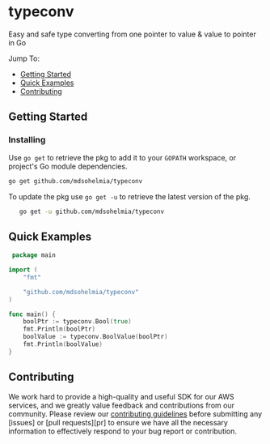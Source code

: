 # typeconv

Easy and safe type converting from one pointer to value & value to pointer in Go

Jump To:

- [Getting Started](#Getting-Started)
- [Quick Examples](#Quick-Examples)
- [Contributing](#Contributing)

## Getting Started

### Installing

Use `go get` to retrieve the pkg to add it to your `GOPATH` workspace, or
project's Go module dependencies.

```sh
go get github.com/mdsohelmia/typeconv
```

To update the pkg use `go get -u` to retrieve the latest version of the pkg.

```sh
   go get -u github.com/mdsohelmia/typeconv
```

## Quick Examples

```go
 package main

import (
	"fmt"

	"github.com/mdsohelmia/typeconv"
)

func main() {
	boolPtr := typeconv.Bool(true)
	fmt.Println(boolPtr)
	boolValue := typeconv.BoolValue(boolPtr)
	fmt.Println(boolValue)
}
```

## Contributing

We work hard to provide a high-quality and useful SDK for our AWS services, and we greatly value feedback and contributions from our community. Please review our [contributing guidelines](./CONTRIBUTING.md) before submitting any [issues] or [pull requests][pr] to ensure we have all the necessary information to effectively respond to your bug report or contribution.
